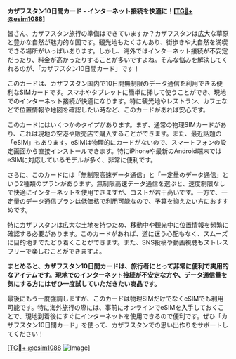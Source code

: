 **カザフスタン10日間カード - インターネット接続を快適に！[[TG💪+ @esim1088](https://t.me/s/esim1088)]**

皆さん、カザフスタン旅行の準備はできていますか？カザフスタンは広大な草原と豊かな自然が魅力的な国です。観光地もたくさんあり、街歩きや大自然を満喫できる場所がいっぱいあります。しかし、海外ではインターネット接続が不安定だったり、料金が高かったりすることが多いですよね。そんな悩みを解決してくれるのが、「カザフスタン10日間カード」です！

このカードは、カザフスタン国内で10日間無制限のデータ通信を利用できる便利なSIMカードです。スマホやタブレットに簡単に挿して使うことができ、現地でのインターネット接続が快適になります。特に観光地やレストラン、カフェなどで位置情報や地図を確認したい時など、このカードがあれば安心です。

このカードにはいくつかのタイプがあります。まず、通常の物理SIMカードがあり、これは現地の空港や販売店で購入することができます。また、最近話題の「eSIM」もあります。eSIMは物理的にカードがないので、スマートフォンの設定画面から直接インストールできます。特にiPhoneや最新のAndroid端末ではeSIMに対応しているモデルが多く、非常に便利です。

さらに、このカードには「無制限高速データ通信」と「一定量のデータ通信」という2種類のプランがあります。無制限高速データ通信を選ぶと、速度制限なしで快適にインターネットを使用できますが、コストが若干高いです。一方で、一定量のデータ通信プランは低価格で利用可能なので、予算を抑えたい方におすすめです。

特にカザフスタンは広大な土地を持つため、移動中や観光中に位置情報を頻繁に確認する必要があります。このカードがあれば、道に迷う心配もなく、スムーズに目的地までたどり着くことができます。また、SNS投稿や動画視聴もストレスフリーで楽しむことができますよ。

**まとめると、カザフスタン10日間カードは、旅行者にとって非常に便利で実用的なアイテムです。現地でのインターネット接続が不安定な方や、データ通信量を気にする方にはぜひ一度試していただきたい商品です。**

最後にもう一度強調しますが、このカードは物理SIMだけでなくeSIMでも利用可能です。特に海外旅行の際には、事前にオンラインでeSIMを入手しておくことで、現地到着後にすぐにインターネットを使用できるので便利です。ぜひ「カザフスタン10日間カード」を使って、カザフスタンでの思い出作りをサポートしてください！

[[TG💪+ @esim1088](https://t.me/s/esim1088) ![Image](https://i.postimg.cc/Y0z9fWf4/image.png)]